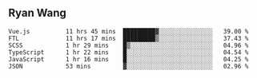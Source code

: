 ## Ryan Wang

<!--START_SECTION:waka-->

```text
Vue.js          11 hrs 45 mins  █████████▓░░░░░░░░░░░░░░░   39.00 %
FTL             11 hrs 17 mins  █████████▒░░░░░░░░░░░░░░░   37.43 %
SCSS            1 hr 29 mins    █▒░░░░░░░░░░░░░░░░░░░░░░░   04.96 %
TypeScript      1 hr 22 mins    █░░░░░░░░░░░░░░░░░░░░░░░░   04.54 %
JavaScript      1 hr 16 mins    █░░░░░░░░░░░░░░░░░░░░░░░░   04.25 %
JSON            53 mins         ▓░░░░░░░░░░░░░░░░░░░░░░░░   02.96 %
```

<!--END_SECTION:waka-->
